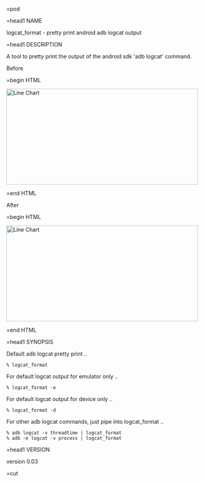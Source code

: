 =pod

=head1 NAME

logcat_format - pretty print android adb logcat output

=head1 DESCRIPTION

A tool to pretty print the output of the android sdk 'adb logcat' command.

Before 

=begin HTML

<p><img src="http://gphat.github.com/chart-clicker/static/images/examples/line.png"
width="500" height="250" alt="Line Chart" /></p>

=end HTML

After

=begin HTML

<p><img src="http://gphat.github.com/chart-clicker/static/images/examples/line.png"
width="500" height="250" alt="Line Chart" /></p>

=end HTML

=head1 SYNOPSIS

Default adb logcat pretty print ..

    % logcat_format 

For default logcat output for emulator only ..

    % logcat_format -e 

For default logcat output for device only ..

    % logcat_format -d

For other adb logcat commands, just pipe into logcat_format ..

    % adb logcat -v threadtime | logcat_format
    % adb -e logcat -v process | logcat_format

=head1 VERSION

version 0.03

=cut
